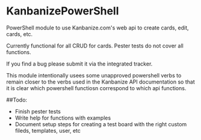# KanbanizePowerShell
PowerShell module to use Kanbanize.com's web api to create cards, edit, cards, etc.

Currently functional for all CRUD for cards. Pester tests do not cover all functions.

If you find a bug please submit it via the integrated tracker.

This module intentionally usees some unapproved powershell verbs to remain closer to the verbs used in the Kanbanize API documentation so that it is clear which powershell functiosn correspond to which api functions.

##Todo:
* Finish pester tests
* Write help for functions with examples
* Document setup steps for creating a test board with the right custom fileds, templates, user, etc
